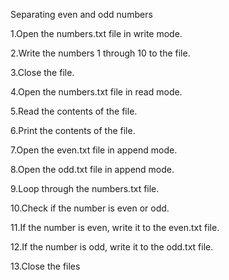 Separating even and odd numbers

1.Open the numbers.txt file in write mode.

2.Write the numbers 1 through 10 to the file.

3.Close the file.

4.Open the numbers.txt file in read mode.

5.Read the contents of the file.

6.Print the contents of the file.

7.Open the even.txt file in append mode.

8.Open the odd.txt file in append mode.

9.Loop through the numbers.txt file.

10.Check if the number is even or odd.

11.If the number is even, write it to the even.txt file.

12.If the number is odd, write it to the odd.txt file.

13.Close the files
